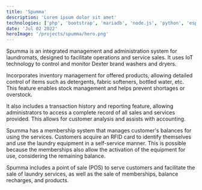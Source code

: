 ```yaml
---
title: 'Spumma'
description: 'Lorem ipsum dolor sit amet'
technologies: ['php', 'bootstrap', 'mariadb', 'node.js', 'python', 'esp32', 'mqtt', 'linux']
date: 'Jul 02 2022'
heroImage: '/projects/spumma/hero.png'
---
```


Spumma is an integrated management and administration system for laundromats, designed to facilitate operations and service sales. It uses IoT technology to control and monitor Dexter brand washers and dryers.

 Incorporates inventory management for offered products, allowing detailed control of items such as detergents, fabric softeners, bottled water, etc. This feature enables stock management and helps prevent shortages or overstock.

It also includes a transaction history and reporting feature, allowing administrators to access a complete record of all sales and services provided. This allows for customer analysis and assists with accounting.

Spumma has a membership system that manages customer's balances for using the services. Customers acquire an RFID card to identify themselves and use the laundry equipment in a self-service manner. This is possible because the memberships also allow the activation of the equipment for use, considering the remaining balance.

Spumma includes a point of sale (POS) to serve customers and facilitate the sale of laundry services, as well as the sale of memberships, balance recharges, and products.

